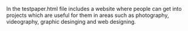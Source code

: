 In the testpaper.html file includes a website where people can get into projects which are useful for them in areas such as photography, videography, graphic desinging and web designing.
